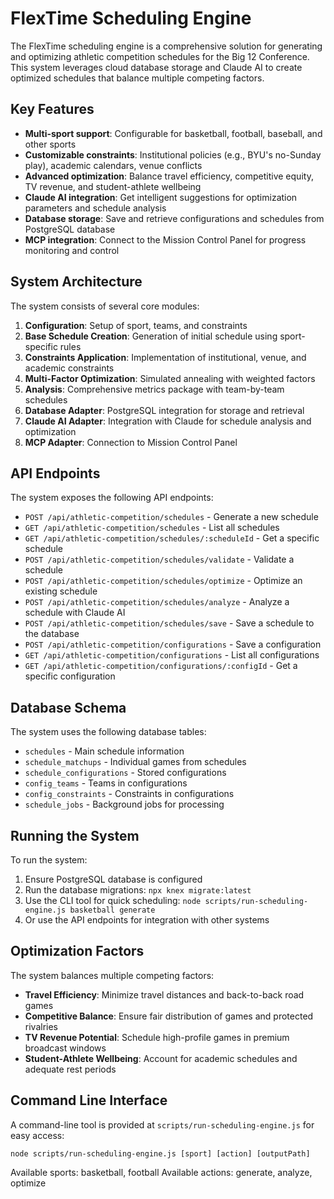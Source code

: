 # FlexTime Scheduling Engine

The FlexTime scheduling engine is a comprehensive solution for generating and optimizing athletic competition schedules for the Big 12 Conference. This system leverages cloud database storage and Claude AI to create optimized schedules that balance multiple competing factors.

## Key Features

- **Multi-sport support**: Configurable for basketball, football, baseball, and other sports
- **Customizable constraints**: Institutional policies (e.g., BYU's no-Sunday play), academic calendars, venue conflicts
- **Advanced optimization**: Balance travel efficiency, competitive equity, TV revenue, and student-athlete wellbeing
- **Claude AI integration**: Get intelligent suggestions for optimization parameters and schedule analysis
- **Database storage**: Save and retrieve configurations and schedules from PostgreSQL database
- **MCP integration**: Connect to the Mission Control Panel for progress monitoring and control

## System Architecture

The system consists of several core modules:

1. **Configuration**: Setup of sport, teams, and constraints
2. **Base Schedule Creation**: Generation of initial schedule using sport-specific rules
3. **Constraints Application**: Implementation of institutional, venue, and academic constraints
4. **Multi-Factor Optimization**: Simulated annealing with weighted factors
5. **Analysis**: Comprehensive metrics package with team-by-team schedules
6. **Database Adapter**: PostgreSQL integration for storage and retrieval
7. **Claude AI Adapter**: Integration with Claude for schedule analysis and optimization
8. **MCP Adapter**: Connection to Mission Control Panel

## API Endpoints

The system exposes the following API endpoints:

- `POST /api/athletic-competition/schedules` - Generate a new schedule
- `GET /api/athletic-competition/schedules` - List all schedules
- `GET /api/athletic-competition/schedules/:scheduleId` - Get a specific schedule
- `POST /api/athletic-competition/schedules/validate` - Validate a schedule
- `POST /api/athletic-competition/schedules/optimize` - Optimize an existing schedule
- `POST /api/athletic-competition/schedules/analyze` - Analyze a schedule with Claude AI
- `POST /api/athletic-competition/schedules/save` - Save a schedule to the database
- `POST /api/athletic-competition/configurations` - Save a configuration
- `GET /api/athletic-competition/configurations` - List all configurations
- `GET /api/athletic-competition/configurations/:configId` - Get a specific configuration

## Database Schema

The system uses the following database tables:

- `schedules` - Main schedule information
- `schedule_matchups` - Individual games from schedules
- `schedule_configurations` - Stored configurations
- `config_teams` - Teams in configurations
- `config_constraints` - Constraints in configurations
- `schedule_jobs` - Background jobs for processing

## Running the System

To run the system:

1. Ensure PostgreSQL database is configured
2. Run the database migrations: `npx knex migrate:latest`
3. Use the CLI tool for quick scheduling: `node scripts/run-scheduling-engine.js basketball generate`
4. Or use the API endpoints for integration with other systems

## Optimization Factors

The system balances multiple competing factors:

- **Travel Efficiency**: Minimize travel distances and back-to-back road games
- **Competitive Balance**: Ensure fair distribution of games and protected rivalries
- **TV Revenue Potential**: Schedule high-profile games in premium broadcast windows
- **Student-Athlete Wellbeing**: Account for academic schedules and adequate rest periods

## Command Line Interface

A command-line tool is provided at `scripts/run-scheduling-engine.js` for easy access:

```
node scripts/run-scheduling-engine.js [sport] [action] [outputPath]
```

Available sports: basketball, football
Available actions: generate, analyze, optimize 